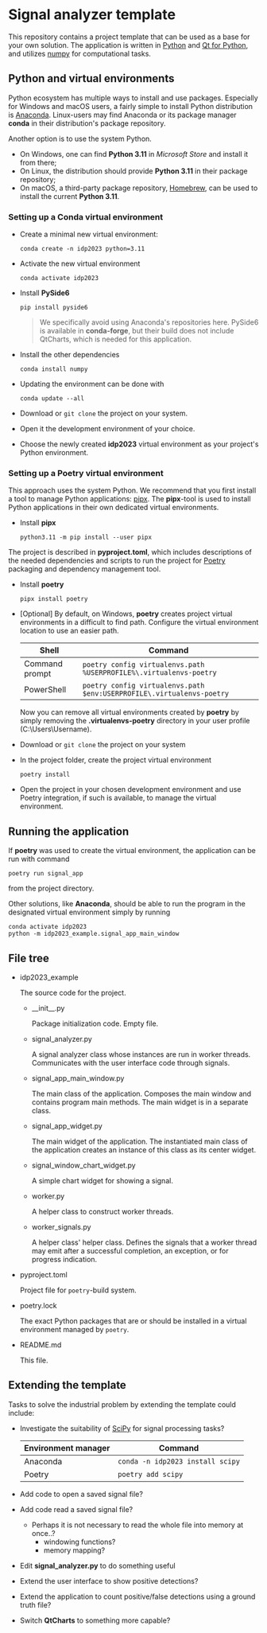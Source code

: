 <!--
SPDX-FileCopyrightText: 2023 Joni Hyttinen <joni.hyttinen@uef.fi>

SPDX-License-Identifier: CC-BY-NC-SA-4.0
-->

# Signal analyzer template
This repository contains a project template that can be used as a base for your
own solution. The application is written in [Python](https://www.python.org) and
[Qt for Python](https://doc.qt.io/qtforpython-6/), and utilizes [numpy](https://numpy.org/) 
for computational tasks.

## Python and virtual environments
Python ecosystem has multiple ways to install and use packages. Especially
for Windows and macOS users, a fairly simple to install Python distribution
is [Anaconda](https://anaconda.com). Linux-users may find Anaconda or its
package manager **conda** in their distribution's package repository.

Another option is to use the system Python.
- On Windows, one can find **Python 3.11** in *Microsoft Store* and install it
  from there; 
- On Linux, the distribution should provide **Python 3.11** in their package
  repository;
- On macOS, a third-party package repository, [Homebrew](https://brew.sh/), can
  be used to install the current **Python 3.11**.

### Setting up a Conda virtual environment

- Create a minimal new virtual environment:

  ``conda create -n idp2023 python=3.11``

- Activate the new virtual environment

  ``conda activate idp2023``

- Install **PySide6**

  ``pip install pyside6``

  > We specifically avoid using Anaconda's repositories here. PySide6 is 
  > available in **conda-forge**, but their build does not include QtCharts,
  > which is needed for this application.

- Install the other dependencies

  ``conda install numpy``

- Updating the environment can be done with

  ``conda update --all``

- Download or `git clone` the project on your system.
- Open it the development environment of your choice.
- Choose the newly created **idp2023** virtual environment as your project's
  Python environment.

### Setting up a Poetry virtual environment
This approach uses the system Python. We recommend that you first install a
tool to manage Python applications: [pipx](https://pypa.github.io/pipx/). The
**pipx**-tool is used to install Python applications in their own dedicated
virtual environments.

- Install **pipx**
  
  ``python3.11 -m pip install --user pipx``

The project is described in **pyproject.toml**, which includes descriptions of
the needed dependencies and scripts to run the project for [Poetry](https://python-poetry.org/)
packaging and dependency management tool.

- Install **poetry**

  ``pipx install poetry``

- \[Optional\] By default, on Windows, **poetry** creates project virtual 
  environments in a difficult to find path. Configure the virtual environment
  location to use an easier path.

  | Shell          | Command                                                                 |
  |----------------|-------------------------------------------------------------------------|
  | Command prompt | ``poetry config virtualenvs.path %USERPROFILE%\.virtualenvs-poetry``    |
  | PowerShell     | ``poetry config virtualenvs.path $env:USERPROFILE\.virtualenvs-poetry`` |

  Now you can remove all virtual environments created by **poetry** by simply
  removing the **.virtualenvs-poetry** directory in your user profile (C:\Users\Username).

- Download or `git clone` the project on your system
- In the project folder, create the project virtual environment
  
  `poetry install`

- Open the project in your chosen development environment and use Poetry integration,
  if such is available, to manage the virtual environment.

## Running the application
If **poetry** was used to create the virtual environment, the application can
be run with command

``poetry run signal_app``

from the project directory.

Other solutions, like **Anaconda**, should be able to run the program in the
designated virtual environment simply by running

    conda activate idp2023
    python -m idp2023_example.signal_app_main_window

## File tree
- idp2023_example

  The source code for the project.

  - \_\_init\_\_.py
  
    Package initialization code. Empty file.

  - signal\_analyzer.py

    A signal analyzer class whose instances are run in worker threads.
    Communicates with the user interface code through signals.
  
  - signal\_app\_main\_window.py
  
    The main class of the application. Composes the main window and contains
    program main methods. The main widget is in a separate class.

  - signal\_app\_widget.py
  
    The main widget of the application. The instantiated main class of the
    application creates an instance of this class as its center widget.

  - signal\_window\_chart\_widget.py
    
    A simple chart widget for showing a signal.

  - worker.py
  
    A helper class to construct worker threads.

  - worker\_signals.py
  
    A helper class' helper class. Defines the signals that a worker thread
    may emit after a successful completion, an exception, or for progress
    indication.
  
- pyproject.toml

  Project file for ``poetry``-build system.

- poetry.lock

  The exact Python packages that are or should be installed in a virtual
  environment managed by ``poetry``.

- README.md
  
  This file.

## Extending the template

Tasks to solve the industrial problem by extending the template could include:
- Investigate the suitability of [SciPy](https://scipy.org/) for signal processing tasks?
  
  | Environment manager | Command                          |
  |---------------------|----------------------------------|
  | Anaconda            | `conda -n idp2023 install scipy` |
  | Poetry              | `poetry add scipy`               |

- Add code to open a saved signal file?
- Add code read a saved signal file?
  - Perhaps it is not necessary to read the whole file into memory at once..?
    - windowing functions?
    - memory mapping?
- Edit **signal\_analyzer.py** to do something useful
- Extend the user interface to show positive detections?
- Extend the application to count positive/false detections using a ground
  truth file?
- Switch **QtCharts** to something more capable?


